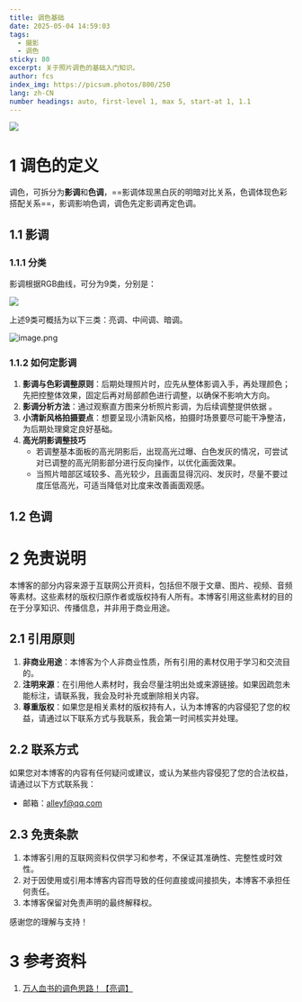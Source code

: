 ```yaml
---
title: 调色基础
date: 2025-05-04 14:59:03
tags:
  - 摄影
  - 调色
sticky: 80
excerpt: 关于照片调色的基础入门知识。
author: fcs
index_img: https://picsum.photos/800/250
lang: zh-CN
number headings: auto, first-level 1, max 5, start-at 1, 1.1
---
```


![](https://picsum.photos/800/250)

# 1 调色的定义

调色，可拆分为**影调**和**色调**，==影调体现黑白灰的明暗对比关系，色调体现色彩搭配关系==，影调影响色调，调色先定影调再定色调。

## 1.1 影调

### 1.1.1 分类

影调根据RGB曲线，可分为9类，分别是：

![](http://img.alleyf.hidns.co/pics/20250504150558260.png)

上述9类可概括为以下三类：亮调、中间调、暗调。

![image.png](http://img.alleyf.hidns.co/pics/20250504150717353.png)

### 1.1.2 如何定影调

1. **影调与色彩调整原则**：后期处理照片时，应先从整体影调入手，再处理颜色；先把控整体效果，固定后再对局部颜色进行调整，以确保不影响大方向。
2. **影调分析方法**：通过观察直方图来分析照片影调，为后续调整提供依据 。
3. **小清新风格拍摄要点**：想要呈现小清新风格，拍摄时场景要尽可能干净整洁，为后期处理奠定良好基础。
4. **高光阴影调整技巧**
	- 若调整基本面板的高光阴影后，出现高光过曝、白色发灰的情况，可尝试对已调整的高光阴影部分进行反向操作，以优化画面效果。
	- 当照片暗部区域较多、高光较少，且画面显得沉闷、发灰时，尽量不要过度压低高光，可适当降低对比度来改善画面观感。

## 1.2 色调

# 2 免责说明

本博客的部分内容来源于互联网公开资料，包括但不限于文章、图片、视频、音频等素材。这些素材的版权归原作者或版权持有人所有。本博客引用这些素材的目的在于分享知识、传播信息，并非用于商业用途。

## 2.1 引用原则

1. **非商业用途**：本博客为个人非商业性质，所有引用的素材仅用于学习和交流目的。
2. **注明来源**：在引用他人素材时，我会尽量注明出处或来源链接。如果因疏忽未能标注，请联系我，我会及时补充或删除相关内容。
3. **尊重版权**：如果您是相关素材的版权持有人，认为本博客的内容侵犯了您的权益，请通过以下联系方式与我联系，我会第一时间核实并处理。

## 2.2 联系方式

如果您对本博客的内容有任何疑问或建议，或认为某些内容侵犯了您的合法权益，请通过以下方式联系我：
- 邮箱：alleyf@qq.com

## 2.3 免责条款

1. 本博客引用的互联网资料仅供学习和参考，不保证其准确性、完整性或时效性。
2. 对于因使用或引用本博客内容而导致的任何直接或间接损失，本博客不承担任何责任。
3. 本博客保留对免责声明的最终解释权。

感谢您的理解与支持！

# 3 参考资料

1. [万人血书的调色思路！【亮调】](https://www.bilibili.com/video/BV1SY411u7YH/?spm_id_from=333.337.search-card.all.click&vd_source=9c896fa9c3f9023797e8efe7be0c113e)